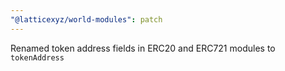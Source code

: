 ```yaml
---
"@latticexyz/world-modules": patch
---
```


Renamed token address fields in ERC20 and ERC721 modules to `tokenAddress`
